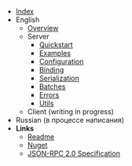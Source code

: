 - [Index](index.md)
- English
  - [Overview](/en/overview.md)
  - Server
    - [Quickstart](/en/server/quickstart.md)
    - [Examples](/en/server/examples.md)
    - [Configuration](/en/server/configuration.md)
    - [Binding](/en/server/binding.md)
    - [Serialization](/en/server/serialization.md)
    - [Batches](/en/server/batches.md)
    - [Errors](/en/server/errors.md)
    - [Utils](/en/server/utils.md)
  - Client (writing in progress)
- Russian (в процессе написания)
- **Links**
  - [Readme](https://github.com/tochka-public/Tochka.JsonRpc/blob/master/README.md)
  - [Nuget](https://www.nuget.org/profiles/tochka-public)
  - [JSON-RPC 2.0 Specification](https://www.jsonrpc.org/specification)
